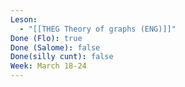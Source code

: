 ```yaml
---
Leson:
  - "[[THEG Theory of graphs (ENG)]]"
Done (Flo): true
Done (Salome): false
Done(silly cunt): false
Week: March 18-24
---
```

